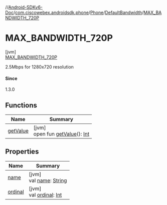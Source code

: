 //[Android-SDKv6-Doc](../../../../../index.md)/[com.ciscowebex.androidsdk.phone](../../../index.md)/[Phone](../../index.md)/[DefaultBandwidth](../index.md)/[MAX_BANDWIDTH_720P](index.md)

# MAX_BANDWIDTH_720P

[jvm]\
[MAX_BANDWIDTH_720P](index.md)

2.5Mbps for 1280x720 resolution

#### Since

1.3.0

## Functions

| Name | Summary |
|---|---|
| [getValue](../get-value.md) | [jvm]<br>open fun [getValue](../get-value.md)(): [Int](https://kotlinlang.org/api/latest/jvm/stdlib/kotlin/-int/index.html) |

## Properties

| Name | Summary |
|---|---|
| [name](../../../../com.ciscowebex.androidsdk.team/-list-team-membership-result/-bad-request/index.md#-372974862%2FProperties%2F-411797461) | [jvm]<br>val [name](../../../../com.ciscowebex.androidsdk.team/-list-team-membership-result/-bad-request/index.md#-372974862%2FProperties%2F-411797461): [String](https://kotlinlang.org/api/latest/jvm/stdlib/kotlin/-string/index.html) |
| [ordinal](../../../../com.ciscowebex.androidsdk.team/-list-team-membership-result/-bad-request/index.md#-739389684%2FProperties%2F-411797461) | [jvm]<br>val [ordinal](../../../../com.ciscowebex.androidsdk.team/-list-team-membership-result/-bad-request/index.md#-739389684%2FProperties%2F-411797461): [Int](https://kotlinlang.org/api/latest/jvm/stdlib/kotlin/-int/index.html) |

